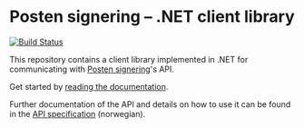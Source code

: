 # Posten signering – .NET client library

[![Build Status](https://travis-ci.org/digipost/signature-api-client-dotnet.svg?branch=net-core)](https://travis-ci.org/digipost/signature-api-client-dotnet)

This repository contains a client library implemented in .NET for communicating with [Posten signering](https://signering.posten.no/)'s API.

Get started by [reading the documentation](http://signering-docs.rtfd.io/).

Further documentation of the API and details on how to use it can be found in the [API specification](https://github.com/digipost/signature-api-specification) (norwegian).
